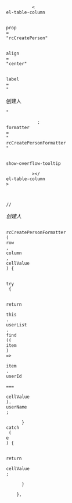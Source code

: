 ```
          <
el-table-column
```

```
            
prop
=
"rcCreatePerson"
```

```
            
align
=
"center"
```

```
            
label
=
"
```

创建人

```
"
```

```
            :
formatter
=
"
rcCreatePersonFormatter
"
```

```
            
show-overflow-tooltip
```

```
          ></
el-table-column
>


```

```
    
// 
```

_创建人_

```
    
rcCreatePersonFormatter
(
row
, 
column
, 
cellValue
) {
```

```
      
try
 {
```

```
        
return
 
this
.
userList
.
find
((
item
) 
=>
 
item
.
userId
 
===
 
cellValue
).
userName
;
```

```
      } 
catch
 (
e
) {
```

```
        
return
 
cellValue
;
```

```
      }
```

```
    },

```